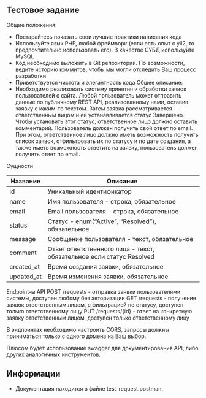 

## Тестовое задание



Общие положения:
- Постарайтесь показать свои лучшие практики написания кода
- Используйте язык PHP, любой фреймворк (если есть опыт с yii2, то предпочтительно использовать его). В качестве СУБД используйте MySQL
- Код необходимо выложить в Git репозиторий. По возможности, ведите историю коммитов, чтобы мы могли отследить Ваш процесс разработки
- Приветствуется чистота и элегантность кода
Общее описание:
- Необходимо реализовать систему принятия и обработки заявок пользователей с сайта. Любой пользователь может отправить данные по публичному REST API, реализованному нами, оставив заявку с каким-то текстом. Затем заявка рассматривается - - ответственным лицом и ей устанавливается статус Завершено. Чтобы установить этот статус, ответственное лицо должно оставить комментарий. Пользователь должен получить свой ответ по email.
При этом, ответственное лицо должно иметь возможность получить список заявок, отфильтровать их по статусу и по дате создания, а также иметь возможность ответить на заявку, пользователь должен получить ответ по email.

Сущности

 <table class="table">
  <thead>
    <tr>
      <th>Название</th>
      <th>Описание</th>
    </tr>
  </thead>
  <tbody>
    <tr>
      <td>id</td>
        <td>Уникальный идентификатор</td>
            </tr>
       <tr>
              <td>name</td>
        <td>Имя пользователя - строка, обязательное</td>
    </tr>
             <tr>
              <td>email</td>
        <td>Email пользователя - строка, обязательное</td>
    </tr>
                   <tr>
              <td>status</td>
        <td>Статус - enum(“Active”, “Resolved”), обязательное</td>
    </tr>
                         <tr>
              <td>message</td>
        <td>Сообщение пользователя - текст, обязательное</td>
    </tr>
                               <tr>
              <td>comment</td>
        <td>Ответ ответственного лица - текст, обязательное если статус Resolved</td>
    </tr>
                                     <tr>
              <td>created_at</td>
        <td>Время создания заявки, обязательное</td>
    </tr>
                                           <tr>
              <td>updated_at</td>
        <td>Время изменения заявки, обязательное</td>
    </tr>
  </tbody>
</table>



Endpoint-ы API
POST /requests - отправка заявки пользователями системы, доступен любому без авторизации
GET /requests - получение заявок ответственным лицом, с фильтрацией по статусу, доступен только ответственному лицу
PUT /requests/{id} - ответ на конкретную заявку ответственным лицом, доступен только ответственному лицу

В эндпоинтах необходимо настроить CORS, запросы должны приниматься только с одного домена на Ваш выбор.

Плюсом будет использование swagger для документирования API, либо других аналогичных инструментов.

## Информации
- Документация находится в файле test_request.postman.
